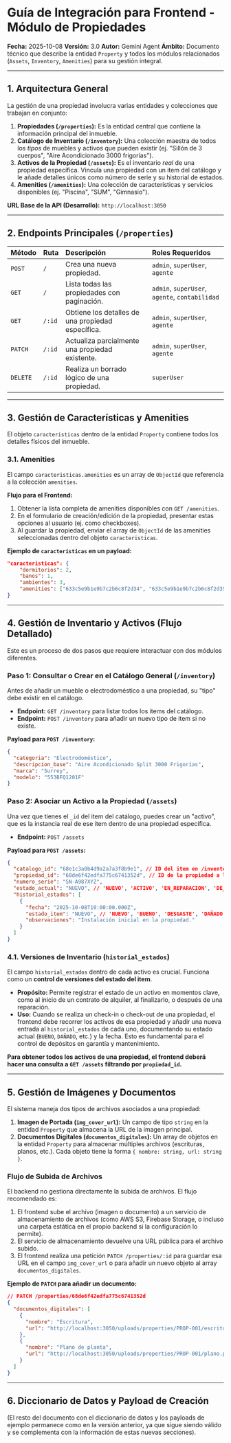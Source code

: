 # Guía de Integración para Frontend - Módulo de Propiedades

**Fecha:** 2025-10-08
**Versión:** 3.0
**Autor:** Gemini Agent
**Ámbito:** Documento técnico que describe la entidad `Property` y todos los módulos relacionados (`Assets`, `Inventory`, `Amenities`) para su gestión integral.

---

## 1. Arquitectura General

La gestión de una propiedad involucra varias entidades y colecciones que trabajan en conjunto:

1.  **Propiedades (`/properties`):** Es la entidad central que contiene la información principal del inmueble.
2.  **Catálogo de Inventario (`/inventory`):** Una colección maestra de todos los *tipos* de muebles y activos que pueden existir (ej. "Sillón de 3 cuerpos", "Aire Acondicionado 3000 frigorías").
3.  **Activos de la Propiedad (`/assets`):** Es el inventario *real* de una propiedad específica. Vincula una propiedad con un item del catálogo y le añade detalles únicos como número de serie y su historial de estados.
4.  **Amenities (`/amenities`):** Una colección de características y servicios disponibles (ej. "Piscina", "SUM", "Gimnasio").

**URL Base de la API (Desarrollo):** `http://localhost:3050`

---

## 2. Endpoints Principales (`/properties`)

| Método | Ruta   | Descripción                                      | Roles Requeridos                               |
| :----- | :----- | :----------------------------------------------- | :--------------------------------------------- |
| `POST` | `/`    | Crea una nueva propiedad.                        | `admin`, `superUser`, `agente`                 |
| `GET`  | `/`    | Lista todas las propiedades con paginación.      | `admin`, `superUser`, `agente`, `contabilidad` |
| `GET`  | `/:id` | Obtiene los detalles de una propiedad específica.  | `admin`, `superUser`, `agente`                 |
| `PATCH`| `/:id` | Actualiza parcialmente una propiedad existente.    | `admin`, `superUser`, `agente`                 |
| `DELETE`| `/:id` | Realiza un borrado lógico de una propiedad.      | `superUser`                                    |

---

## 3. Gestión de Características y Amenities

El objeto `caracteristicas` dentro de la entidad `Property` contiene todos los detalles físicos del inmueble.

### 3.1. Amenities

El campo `caracteristicas.amenities` es un array de `ObjectId` que referencia a la colección `amenities`.

**Flujo para el Frontend:**
1.  Obtener la lista completa de amenities disponibles con `GET /amenities`.
2.  En el formulario de creación/edición de la propiedad, presentar estas opciones al usuario (ej. como checkboxes).
3.  Al guardar la propiedad, enviar el array de `ObjectId` de las amenities seleccionadas dentro del objeto `caracteristicas`.

**Ejemplo de `caracteristicas` en un payload:**
```json
"caracteristicas": {
    "dormitorios": 2,
    "banos": 1,
    "ambientes": 3,
    "amenities": ["633c5e9b1e9b7c2b6c8f2d34", "633c5e9b1e9b7c2b6c8f2d35"]
}
```

---

## 4. Gestión de Inventario y Activos (Flujo Detallado)

Este es un proceso de dos pasos que requiere interactuar con dos módulos diferentes.

### Paso 1: Consultar o Crear en el Catálogo General (`/inventory`)

Antes de añadir un mueble o electrodoméstico a una propiedad, su "tipo" debe existir en el catálogo.

-   **Endpoint:** `GET /inventory` para listar todos los items del catálogo.
-   **Endpoint:** `POST /inventory` para añadir un nuevo tipo de item si no existe.

**Payload para `POST /inventory`:**
```json
{
  "categoria": "Electrodoméstico",
  "descripcion_base": "Aire Acondicionado Split 3000 Frigorías",
  "marca": "Surrey",
  "modelo": "553BFQ1201F"
}
```

### Paso 2: Asociar un Activo a la Propiedad (`/assets`)

Una vez que tienes el `_id` del item del catálogo, puedes crear un "activo", que es la instancia real de ese item dentro de una propiedad específica.

-   **Endpoint:** `POST /assets`

**Payload para `POST /assets`:**
```json
{
  "catalogo_id": "68e1c3a0b4d9a2a7a3f8b9e1", // ID del item en /inventory
  "propiedad_id": "68de6f42edfa775c6741352d", // ID de la propiedad a la que pertenece
  "numero_serie": "SN-A987XYZ",
  "estado_actual": "NUEVO", // 'NUEVO', 'ACTIVO', 'EN_REPARACION', 'DE_BAJA'
  "historial_estados": [
    {
      "fecha": "2025-10-08T10:00:00.000Z",
      "estado_item": "NUEVO", // 'NUEVO', 'BUENO', 'DESGASTE', 'DAÑADO', 'EN_REPARACION'
      "observaciones": "Instalación inicial en la propiedad."
    }
  ]
}
```

### 4.1. Versiones de Inventario (`historial_estados`)

El campo `historial_estados` dentro de cada activo es crucial. Funciona como un **control de versiones del estado del item**.

-   **Propósito:** Permite registrar el estado de un activo en momentos clave, como al inicio de un contrato de alquiler, al finalizarlo, o después de una reparación.
-   **Uso:** Cuando se realiza un check-in o check-out de una propiedad, el frontend debe recorrer los activos de esa propiedad y añadir una nueva entrada al `historial_estados` de cada uno, documentando su estado actual (`BUENO`, `DAÑADO`, etc.) y la fecha. Esto es fundamental para el control de depósitos en garantía y mantenimiento.

**Para obtener todos los activos de una propiedad, el frontend deberá hacer una consulta a `GET /assets` filtrando por `propiedad_id`.**

---

## 5. Gestión de Imágenes y Documentos

El sistema maneja dos tipos de archivos asociados a una propiedad:

1.  **Imagen de Portada (`img_cover_url`):** Un campo de tipo `string` en la entidad `Property` que almacena la URL de la imagen principal.
2.  **Documentos Digitales (`documentos_digitales`):** Un array de objetos en la entidad `Property` para almacenar múltiples archivos (escrituras, planos, etc.). Cada objeto tiene la forma `{ nombre: string, url: string }`.

### Flujo de Subida de Archivos

El backend no gestiona directamente la subida de archivos. El flujo recomendado es:

1.  El frontend sube el archivo (imagen o documento) a un servicio de almacenamiento de archivos (como AWS S3, Firebase Storage, o incluso una carpeta estática en el propio backend si la configuración lo permite).
2.  El servicio de almacenamiento devuelve una URL pública para el archivo subido.
3.  El frontend realiza una petición `PATCH /properties/:id` para guardar esa URL en el campo `img_cover_url` o para añadir un nuevo objeto al array `documentos_digitales`.

**Ejemplo de `PATCH` para añadir un documento:**
```json
// PATCH /properties/68de6f42edfa775c6741352d
{
  "documentos_digitales": [
    {
      "nombre": "Escritura",
      "url": "http://localhost:3050/uploads/properties/PROP-001/escritura.pdf"
    },
    {
      "nombre": "Plano de planta",
      "url": "http://localhost:3050/uploads/properties/PROP-001/plano.pdf"
    }
  ]
}
```

---

## 6. Diccionario de Datos y Payload de Creación

(El resto del documento con el diccionario de datos y los payloads de ejemplo permanece como en la versión anterior, ya que sigue siendo válido y se complementa con la información de estas nuevas secciones).
